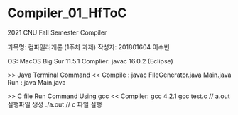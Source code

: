 # Compiler_01_HfToC
2021 CNU Fall Semester Compiler

과목명: 컴파일러개론 (1주차 과제) 
작성자: 201801604 이수빈 
 
 
OS: MacOS Big Sur 11.5.1
Complier: javac 16.0.2 (Eclipse) 


&gt;&gt; Java Terminal Command &lt;&lt;
Compile : javac FileGenerator.java Main.java
Run : java Main.java 
 
 
&gt;&gt; C file Run Command Using gcc &lt;&lt;
Compiler: gcc 4.2.1
gcc test.c     // a.out 실행파일 생성
./a.out        // c 파일 실행 

